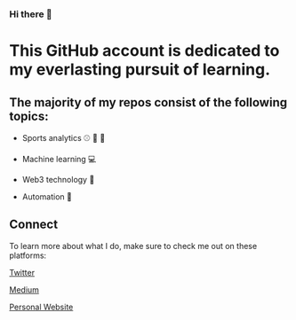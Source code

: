 ### Hi there 👋

# This GitHub account is dedicated to my everlasting pursuit of learning.

## The majority of my repos consist of the following topics:

- Sports analytics :baseball: :football: :basketball:

- Machine learning :computer: 

- Web3 technology :space_invader:

- Automation :runner:

## Connect

To learn more about what I do, make sure to check me out on these platforms:

[Twitter](https://twitter.com/pitchmeister)

[Medium](https://medium.com/@derrickrvasquez/)

[Personal Website](https://derrickvsqz.com)

